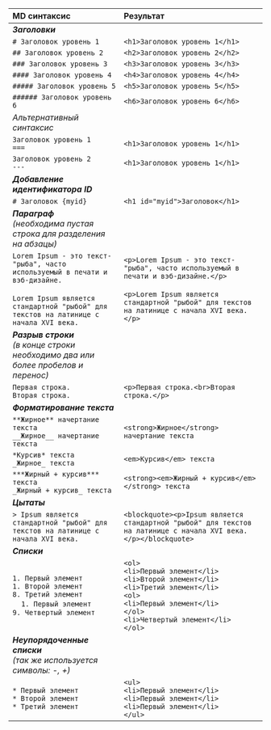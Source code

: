 <!-- 
https://www.markdownguide.org/basic-syntax/
https://confluence.atlassian.com/bitbucketserver/markdown-syntax-guide-776639995.html
-->
| MD синтаксис | Результат |
| :----------- | :-------- |
| ***Заголовки*** |
| ```# Заголовок уровень 1``` | ```<h1>Заголовок уровень 1</h1>``` |
| ```## Заголовок уровень 2``` | ```<h2>Заголовок уровень 2</h2>``` |
| ```### Заголовок уровень 3``` | ```<h3>Заголовок уровень 3</h3>``` |
| ```#### Заголовок уровень 4``` | ```<h4>Заголовок уровень 4</h4>``` |
| ```##### Заголовок уровень 5``` | ```<h5>Заголовок уровень 5</h5>``` |
| ```###### Заголовок уровень 6``` | ```<h6>Заголовок уровень 6</h6>``` |
| *Альтернативный  синтаксис* |
| ```Заголовок уровень 1``` <br> ```===``` | ```<h1>Заголовок уровень 1</h1>``` |
| ```Заголовок уровень 2``` <br> ```---``` | ```<h1>Заголовок уровень 1</h1>``` |
| ***Добавление идентификатора ID*** |
| ```# Заголовок {myid}``` | ```<h1 id="myid">Заголовок</h1>``` |
| ***Параграф***<br>*(необходима пустая строка для разделения на абзацы)* |
| ```Lorem Ipsum - это текст-"рыба", часто используемый в печати и вэб-дизайне.```<br><br>```Lorem Ipsum является стандартной "рыбой" для текстов на латинице с начала XVI века.``` | ```<p>Lorem Ipsum - это текст-"рыба", часто используемый в печати и вэб-дизайне.</p>```<br><br>```<p>Lorem Ipsum является стандартной "рыбой" для текстов на латинице с начала XVI века.</p>``` |
| ***Разрыв строки***<br>*(в конце строки необходимо два или более пробелов и перенос)* |
| ```Первая строка.  ```<br>```Вторая строка.``` | ```<p>Первая строка.<br>Вторая строка.</p>``` |
| ***Форматирование текста*** |
| ```**Жирное** начертание текста```<br>```__Жирное__ начертание текста``` | ```<strong>Жирное</strong> начертание текста``` |
| ```*Курсив* текста```<br>```_Жирное_ текста``` | ```<em>Курсив</em> текста``` |
| ```***Жирный + курсив*** текста```<br>```_Жирный + курсив_ текста``` | ```<strong><em>Жирный + курсив</em></strong> текста``` |
| ***Цытаты*** |
| ```> Ipsum является стандартной "рыбой" для текстов на латинице с начала XVI века.``` | ```<blockquote><p>Ipsum является стандартной "рыбой" для текстов на латинице с начала XVI века.</p></blockquote>``` |
| ***Списки*** |
| ```1. Первый элемент```<br>```1. Второй элемент```<br>```8. Третий элемент```<br>&nbsp;&nbsp;&nbsp;&nbsp;```1. Первый элемент```<br>```9. Четвертый элемент``` | ```<ol>```<br>```<li>Первый элемент</li>```<br>```<li>Второй элемент</li>```<br>```<li>Третий элемент</li>```<br>```<ol>```<br>```<li>Первый элемент</li>```<br>```</ol>```<br>```<li>Четвертый элемент</li>```<br>```</ol>``` |
| ***Неупорядоченные списки***<br>*(так же используется символы: -, +)*|
|  ```* Первый элемент```<br> ```* Второй элемент```<br> ```* Третий элемент```<br> |  ```<ul>```<br> ```<li>Первый элемент</li>```<br> ```<li>Первый элемент</li>```<br> ```<li>Первый элемент</li>```<br> ```</ul>``` |